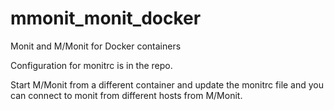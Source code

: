 # mmonit_monit_docker

Monit and M/Monit for Docker containers

Configuration for monitrc is in the repo.

Start M/Monit from a different container and update the monitrc file and you can connect to monit from different hosts from M/Monit.

